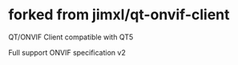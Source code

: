 forked from jimxl/qt-onvif-client
=================================

QT/ONVIF Client compatible with QT5

Full support ONVIF specification v2

